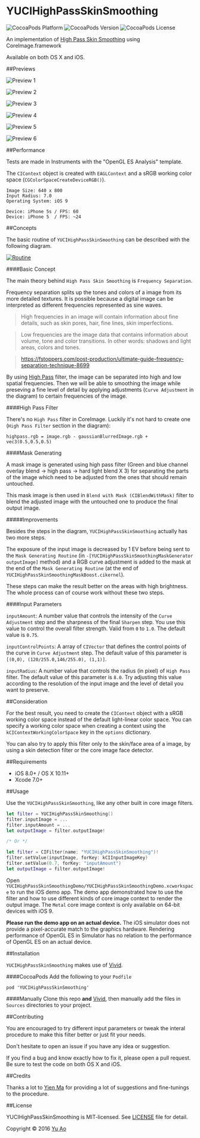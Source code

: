 # YUCIHighPassSkinSmoothing

![CocoaPods Platform](https://img.shields.io/cocoapods/p/YUCIHighPassSkinSmoothing.svg?style=flat-square)
![CocoaPods Version](https://img.shields.io/cocoapods/v/YUCIHighPassSkinSmoothing.svg?style=flat-square)
![CocoaPods License](https://img.shields.io/cocoapods/l/YUCIHighPassSkinSmoothing.svg?style=flat-square)

An implementation of [High Pass Skin Smoothing](https://www.google.com/search?ie=UTF-8&q=photoshop+high+pass+skin+smoothing) using CoreImage.framework

Available on both OS X and iOS.

##Previews

![Preview 1](http://yuao.github.io/YUCIHighPassSkinSmoothing/previews/1.jpg)

![Preview 2](http://yuao.github.io/YUCIHighPassSkinSmoothing/previews/2.jpg)

![Preview 3](http://yuao.github.io/YUCIHighPassSkinSmoothing/previews/3.jpg)

![Preview 4](http://yuao.github.io/YUCIHighPassSkinSmoothing/previews/4.jpg)

![Preview 5](http://yuao.github.io/YUCIHighPassSkinSmoothing/previews/5.jpg)

![Preview 6](http://yuao.github.io/YUCIHighPassSkinSmoothing/previews/6.jpg)

##Performance

Tests are made in Instruments with the "OpenGL ES Analysis" template.

The `CIContext` object is created with `EAGLContext` and a sRGB working color space (`CGColorSpaceCreateDeviceRGB()`).

```
Image Size: 640 x 800
Input Radius: 7.0
Operating System: iOS 9

Device: iPhone 5s / FPS: 60
Device: iPhone 5  / FPS: ~24
```

##Concepts

The basic routine of `YUCIHighPassSkinSmoothing` can be described with the following diagram.

[![Routine](http://yuao.github.io/YUCIHighPassSkinSmoothing/docs/filter-routine.jpg)](http://yuao.github.io/YUCIHighPassSkinSmoothing/docs/filter-routine.jpg)

####Basic Concept

The main theory behind `High Pass Skin Smoothing` is `Frequency Separation`.

Frequency separation splits up the tones and colors of a image from its more detailed textures. It is possible because a digital image can be interpreted as different frequencies represented as sine waves.

> High frequencies in an image will contain information about fine details, such as skin pores, hair, fine lines, skin imperfections.

> Low frequencies are the image data that contains information about volume, tone and color transitions. In other words: shadows and light areas, colors and tones.

> https://fstoppers.com/post-production/ultimate-guide-frequency-separation-technique-8699

By using [High Pass](https://en.wikipedia.org/wiki/High-pass_filter) filter, the image can be separated into high and low spatial frequencies. Then we will be able to smoothing the image while preseving a fine level of detail by applying adjustments (`Curve Adjustment` in the diagram) to certain frequencies of the image.

####High Pass Filter

There's no `High Pass` filter in CoreImage. Luckily it's not hard to create one (`High Pass Filter` section in the diagram):

```
highpass.rgb = image.rgb - gaussianBlurredImage.rgb + vec3(0.5,0.5,0.5)
```

####Mask Generating

A mask image is generated using high pass filter (Green and blue channel overlay blend -> high pass -> hard light blend X 3) for separating the parts of the image which need to be adjusted from the ones that should remain untouched.

This mask image is then used in `Blend with Mask (CIBlendWithMask)` filter to blend the adjusted image with the untouched one to produce the final output image.

#####Improvements

Besides the steps in the diagram, `YUCIHighPassSkinSmoothing` actually has two more steps.

The exposure of the input image is decreased by 1 EV before being sent to the `Mask Generating Routine` (in `-[YUCIHighPassSkinSmoothingMaskGenerator outputImage]` method) and a RGB curve adjustment is added to the mask at the end of the `Mask Generating Routine` (at the end of `YUCIHighPassSkinSmoothingMaskBoost.cikernel`).

These steps can make the result better on the areas with high brightness. The whole process can of course work without these two steps.

####Input Parameters

`inputAmount`: A number value that controls the intensity of the `Curve Adjustment` step and the sharpness of the final `Sharpen` step. You use this value to control the overall filter strength. Valid from `0` to `1.0`. The default value is `0.75`.

`inputControlPoints`: A array of `CIVector` that defines the control points of the curve in `Curve Adjustment` step. The default value of this parameter is `[(0,0), (120/255.0,146/255.0), (1,1)]`.

`inputRadius`: A number value that controls the radius (in pixel) of `High Pass` filter. The default value of this parameter is `8.0`. Try adjusting this value according to the resolution of the input image and the level of detail you want to preserve.

##Consideration

For the best result, you need to create the `CIContext` object with a sRGB working color space instead of the default light-linear color space. You can specify a working color space when creating a context using the `kCIContextWorkingColorSpace` key in the `options` dictionary.

You can also try to apply this filter only to the skin/face area of a image, by using a skin detection filter or the core image face detector.

##Requirements

* iOS 8.0+ / OS X 10.11+
* Xcode 7.0+

##Usage

Use the `YUCIHighPassSkinSmoothing`, like any other built in core image filters.

```swift
let filter = YUCIHighPassSkinSmoothing()
filter.inputImage = ...
filter.inputAmount = ...
let outputImage = filter.outputImage!

/* Or */

let filter = CIFilter(name: "YUCIHighPassSkinSmoothing")!
filter.setValue(inputImage, forKey: kCIInputImageKey)
filter.setValue(0.7, forKey: "inputAmount")
let outputImage = filter.outputImage!
```

Open `YUCIHighPassSkinSmoothingDemo/YUCIHighPassSkinSmoothingDemo.xcworkspace` to run the iOS demo app. The demo app demonstrated how to use the filter and how to use different kinds of core image context to render the output image. The `Metal` core image context is only available on 64-bit devices with iOS 9.

__Please run the demo app on an actual device.__ The iOS simulator does not provide a pixel-accurate match to the graphics hardware. Rendering performance of OpenGL ES in Simulator has no relation to the performance of OpenGL ES on an actual device.

##Installation

`YUCIHighPassSkinSmoothing` makes use of [Vivid](https://github.com/YuAo/Vivid).

####CocoaPods
Add the following to your `Podfile`

	pod 'YUCIHighPassSkinSmoothing'

####Manually
Clone this repo __and__ [Vivid](https://github.com/YuAo/Vivid), then manually add the files in `Sources` directories to your project.

##Contributing

You are encouraged to try different input parameters or tweak the interal procedure to make this filter better or just fit your needs.

Don't hesitate to open an issue if you have any idea or suggestion.

If you find a bug and know exactly how to fix it, please open a pull request. Be sure to test the code on both OS X and iOS.

##Credits

Thanks a lot to [Yien Ma](https://dribbble.com/yien) for providing a lot of suggestions and fine-tunings to the procedure.

##License

YUCIHighPassSkinSmoothing is MIT-licensed. See [LICENSE](https://github.com/YuAo/YUCIHighPassSkinSmoothing/blob/master/LICENSE) file for detail.

Copyright © 2016 [Yu Ao](https://yuao.me)
